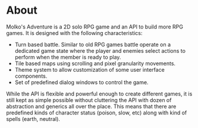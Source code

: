 # About

Molko's Adventure is a 2D solo RPG game and an API to build more RPG games. It
is designed with the following characteristics:

- Turn based battle. Similar to old RPG games battle operate on a dedicated game
  state where the player and enemies select actions to perform when the member
  is ready to play.
- Tile based maps using scrolling and pixel granularity movements.
- Theme system to allow customization of some user interface components.
- Set of predefined dialog windows to control the game.

While the API is flexible and powerful enough to create different games, it is
still kept as simple possible without cluttering the API with dozen of
abstraction and generics all over the place. This means that there are
predefined kinds of character status (poison, slow, etc) along with kind of
spells (earth, neutral).
